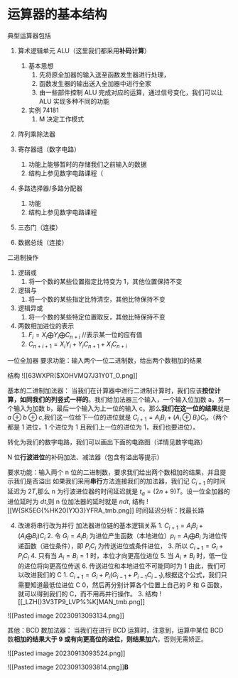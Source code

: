# 运算器的基本结构
典型运算器包括
1. 算术逻辑单元 ALU（这里我们都采用**补码计算**）
	1. 基本思想
		1. 先将原全加器的输入送至函数发生器进行处理，
		2. 函数发生器的输出送入全加器中进行全家
		3. 由一些部件控制 ALU 完成对应的运算，通过信号变化，我们可以让 ALU 实现多种不同的功能
	2. 实例 74181
		1. M 决定工作模式

2. 阵列乘除法器
3. 寄存器组（数字电路）
	1. 功能上能够暂时的存储我们之前输入的数据
	2. 结构上参见数字电路课程（
4. 多路选择器/多路分配器
	1. 功能
	2. 结构上参见数字电路课程
5. 三态门（连接）
6. 数据总线（连接）

二进制操作
1. 逻辑或
	1. 将一个数的某些位置指定比特变为 1，其他位置保持不变
2. 逻辑与
	1. 将一个数的某些指定比特清空，其他比特保持不变
3. 逻辑异或
	1. 将一个数的某些特定位置取反，其他比特保持不变
4. 两数相加进位的表示
	1. $F_{i}=X_{i}\bigoplus Y_{i}\bigoplus C_{n+i}$ //表示某一位的应有值
	2. $C_{n+i+1}=X_{i}Y_{i}+Y_{i}C_{n+1}+X_{i}C_{n+i}$

一位全加器
要求功能：输入两个一位二进制数，给出两个数相加的结果

结构
	![[63WXPR($XOHVMQ7J31Y0T_O.png]]




基本的二进制加法器：
当我们在计算器中进行二进制计算时，我们应该**按位计算，如同我们的列竖式一样的**。我们给加法器三个输入，一个输入位加数 a，另一个输入为加数 b，最后一个输入为上一位的输入 c。那么**我们在这一位的结果**就是 $a\oplus b\oplus c$,我们这一位给下一位的进位就是 $C_{i+1}=A_{i}B_{i}+(A_{i}\oplus B_{i})C_{i}$。（两个都是 1 进位，1 个进位为 1 且我们上一位的进位为 1，我们也要进位）。

转化为我们的数字电路，我们可以画出下面的电路图（详情见数字电路）


N 位**行波进位**的补码加法、减法器（包含有溢出等提示）

要求功能：输入两个 n 位的二进制数，要求我们给出两个数相加的结果，并且提示我们是否溢出
如果我们采用**串行**方法连接我们的加法器，我们记 $C_{i+1}$ 的时间延迟为 $2T$,那么 n 为行波进位器的时间延迟就是 $t_{a}=(2n+9)T$。设一位全加器的进位延时为 $dt$,则 n 位加法器的延时就是 $n dt$, 
结构
![[W{SK5EG{%HK20(YX}3}YFRA_tmb.png]]
时间延迟分析：找最长路

4. 改进将串行改为并行
加法器进位链的基本逻辑关系
		1. $C_{i+1}=A_{i}B_{i}+(A_{i}\bigoplus B_{i})C_{i}$
		2. 令 $G_{i}=A_{i}B_{i}$ 为进位产生函数（本地进位）$p_{i}=A_{i} \bigoplus B_{i}$ 为进位传递函数（进位条件），即 $P_{i}C_{i}$ 为传送进位或条件进位，
		3. 所以 $C_{i+1}=G_{i}+P_{i}C_{i}$
		4. 只有当 $A_{i}=B_{i}=1$ 时，本位才向更高位进位
		5. 当 $A_{i}\neq B_{i}$ 时，低一位的进位将向更高位传送
		6. 传送进位和本地进位不可能同时为 1
由此，我们可以改进我们的 C
		1. $C_{i+1}=G_{i}+P_{i}(G_{i-1}+P_{i-1}C_{i-1})$,根据这个公式，我们只需要知道最低位进位 C 0，然后再分别计算各个位置上自己的 P 和 G 函数，就可以得到我们的 C，而不用再并行操作。
	3. 结构
![[_LZH()3V3TP9_LVP%%K]MAN_tmb.png]]



![[Pasted image 20230913093134.png]] 

其他：BCD 数加法器：
	当我们在进行 BCD 运算时，注意到，运算中某位 BCD 数**相加的结果大于 9 或有向更高位的进位，则结果加六**，否则无需矫正。

![[Pasted image 20230913093524.png]]

![[Pasted image 20230913093814.png]]**B**

